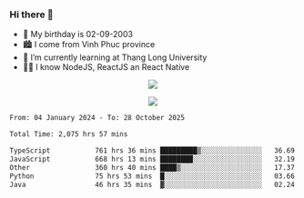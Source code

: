 ### Hi there 👋
- 🎂 My birthday is 02-09-2003
- 🏙️ I come from Vinh Phuc province
- 🌱 I’m currently learning at Thang Long University
- 🧑‍💻 I know NodeJS, ReactJS an React Native
<p align="center"><img src="https://github-readme-stats.vercel.app/api?username=tmquang0209&show_icons=true&theme=gradient"></p>
<p align="center"><img src="https://github-readme-stats.vercel.app/api/top-langs/?username=tmquang0209&hide=scss,css&langs_count=10"></p>
<!--START_SECTION:waka-->

```txt
From: 04 January 2024 - To: 28 October 2025

Total Time: 2,075 hrs 57 mins

TypeScript           761 hrs 36 mins █████████▒░░░░░░░░░░░░░░░   36.69 %
JavaScript           668 hrs 13 mins ████████░░░░░░░░░░░░░░░░░   32.19 %
Other                360 hrs 40 mins ████▒░░░░░░░░░░░░░░░░░░░░   17.37 %
Python               75 hrs 53 mins  █░░░░░░░░░░░░░░░░░░░░░░░░   03.66 %
Java                 46 hrs 35 mins  ▓░░░░░░░░░░░░░░░░░░░░░░░░   02.24 %
```

<!--END_SECTION:waka-->
